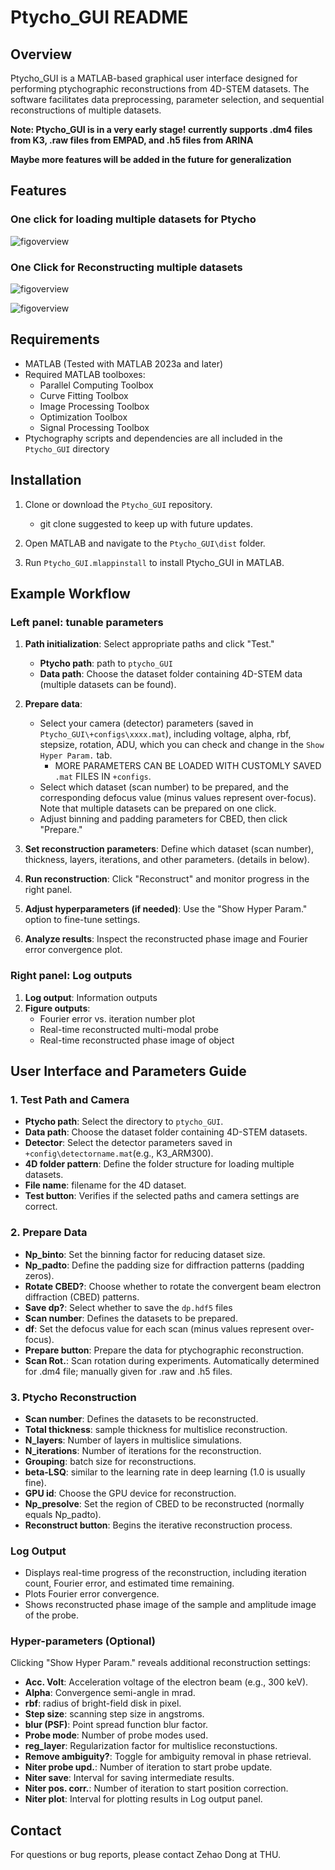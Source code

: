 # Ptycho_GUI README

## Overview

Ptycho_GUI is a MATLAB-based graphical user interface designed for performing ptychographic reconstructions from 4D-STEM datasets. The software facilitates data preprocessing, parameter selection, and sequential reconstructions of multiple datasets.

**Note: Ptycho_GUI is in a very early stage! currently supports .dm4 files from K3, .raw files from EMPAD, and .h5 files from ARINA**

**Maybe more features will be added in the future for generalization**

## Features

### One click for loading multiple datasets for Ptycho

![figoverview](img/prepare.gif)

### One Click for Reconstructing multiple datasets

![figoverview](img/reconstruct.gif)

![figoverview](img/Overview.png)

## Requirements

- MATLAB (Tested with MATLAB 2023a and later)
- Required MATLAB toolboxes:
  - Parallel Computing Toolbox
  - Curve Fitting Toolbox
  - Image Processing Toolbox
  - Optimization Toolbox
  - Signal Processing Toolbox
- Ptychography scripts and dependencies are all included in the `Ptycho_GUI` directory

## Installation

1. Clone or download the `Ptycho_GUI` repository.
   - git clone suggested to keep up with future updates.

2. Open MATLAB and navigate to the `Ptycho_GUI\dist` folder.
3. Run `Ptycho_GUI.mlappinstall` to install Ptycho_GUI in MATLAB.

## Example Workflow

### Left panel: tunable parameters

1. **Path initialization**: Select appropriate paths and click "Test."
   - **Ptycho path**: path to `ptycho_GUI`
   - **Data path**: Choose the dataset folder containing 4D-STEM data (multiple datasets can be found).
2. **Prepare data**: 
   - Select your camera (detector) parameters (saved in `Ptycho_GUI\+configs\xxxx.mat`), including voltage, alpha, rbf, stepsize, rotation, ADU, which you can check and change in the `Show Hyper Param.` tab.
     - MORE PARAMETERS CAN BE LOADED WITH CUSTOMLY SAVED `.mat` FILES IN `+configs`.
   - Select which dataset (scan number) to be prepared, and the corresponding defocus value (minus values represent over-focus). Note that multiple datasets can be prepared on one click.
   - Adjust binning and padding parameters for CBED, then click "Prepare."
   
3. **Set reconstruction parameters**: Define which dataset (scan number), thickness, layers, iterations, and other parameters. (details in below).
4. **Run reconstruction**: Click "Reconstruct" and monitor progress in the right panel.
5. **Adjust hyperparameters (if needed)**: Use the "Show Hyper Param." option to fine-tune settings.
6. **Analyze results**: Inspect the reconstructed phase image and Fourier error convergence plot.

### Right panel: Log outputs

1. **Log output**: Information outputs
2. **Figure outputs**: 
   - Fourier error vs. iteration number plot
   - Real-time reconstructed multi-modal probe
   - Real-time reconstructed phase image of object

## User Interface and Parameters Guide

### 1. Test Path and Camera

- **Ptycho path**: Select the directory to `ptycho_GUI`.
- **Data path**: Choose the dataset folder containing 4D-STEM datasets.
- **Detector**: Select the detector parameters saved in `+config\detectorname.mat`(e.g., K3_ARM300).
- **4D folder pattern**: Define the folder structure for loading multiple datasets.
- **File name**: filename for the 4D dataset.
- **Test button**: Verifies if the selected paths and camera settings are correct.

### 2. Prepare Data

- **Np_binto**: Set the binning factor for reducing dataset size.
- **Np_padto**: Define the padding size for diffraction patterns (padding zeros).
- **Rotate CBED?**: Choose whether to rotate the convergent beam electron diffraction (CBED) patterns.
- **Save dp?**: Select whether to save the `dp.hdf5` files
- **Scan number**: Defines the datasets to be prepared.
- **df**: Set the defocus value for each scan (minus values represent over-focus).
- **Prepare button**: Prepare the data for ptychographic reconstruction.
- **Scan Rot.**: Scan rotation during experiments. Automatically determined for .dm4 file; manually given for .raw and .h5 files.

### 3. Ptycho Reconstruction

- **Scan number**: Defines the datasets to be reconstructed.
- **Total thickness**: sample thickness for multislice reconstruction.
- **N_layers**: Number of layers in multislice simulations.
- **N_iterations**: Number of iterations for the reconstruction.
- **Grouping**: batch size for reconstructions.
- **beta-LSQ**: similar to the learning rate in deep learning (1.0 is usually fine).
- **GPU id**: Choose the GPU device for reconstruction.
- **Np_presolve**: Set the region of CBED to be reconstructed (normally equals Np_padto).
- **Reconstruct button**: Begins the iterative reconstruction process.

### Log Output

- Displays real-time progress of the reconstruction, including iteration count, Fourier error, and estimated time remaining.
- Plots Fourier error convergence.
- Shows reconstructed phase image of the sample and amplitude image of the probe.

### Hyper-parameters (Optional)

Clicking "Show Hyper Param." reveals additional reconstruction settings:

- **Acc. Volt**: Acceleration voltage of the electron beam (e.g., 300 keV).
- **Alpha**: Convergence semi-angle in mrad.
- **rbf**: radius of bright-field disk in pixel.
- **Step size**: scanning step size in angstroms.
- **blur (PSF)**: Point spread function blur factor.
- **Probe mode**: Number of probe modes used.
- **reg_layer**: Regularization factor for multislice reconstuctions.
- **Remove ambiguity?**: Toggle for ambiguity removal in phase retrieval.
- **Niter probe upd.**: Number of iteration to start probe update.
- **Niter save**: Interval for saving intermediate results.
- **Niter pos. corr.**: Number of iteration to start position correction.
- **Niter plot**: Interval for plotting results in Log output panel.

## Contact

For questions or bug reports, please contact Zehao Dong at THU.